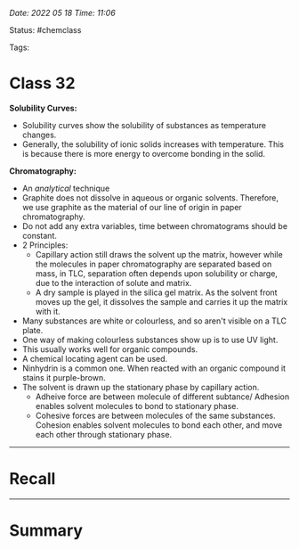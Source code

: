 *Date: 2022 05 18 Time: 11:06*


Status: #chemclass

Tags: 


# Class 32

**Solubility Curves:**
* Solubility curves show the solubility of substances as temperature changes.
* Generally, the solubility of ionic solids increases with temperature. This is because there is more energy to overcome bonding in the solid.

**Chromatography:**
- An *analytical* technique
- Graphite does not dissolve in aqueous or organic solvents. Therefore, we use graphite as the material of our line of origin in paper chromatography.
- Do not add any extra variables, time between chromatograms should be constant.
- 2 Principles:
	- Capillary action still draws the solvent up the matrix, however while the molecules in paper chromatography are separated based on mass, in TLC, separation often depends upon solubility or charge, due to the interaction of solute and matrix.
	- A dry sample is played in the silica gel matrix. As the solvent front moves up the gel, it dissolves the sample and carries it up the matrix with it.
- Many substances are white or colourless, and so aren't visible on a TLC plate.
- One way of making colourless substances show up is to use UV light.
- This usually works well for organic compounds.
- A chemical locating agent can be used.
- Ninhydrin is a common one. When reacted with an organic compound it stains it purple-brown.
- The solvent is drawn up the stationary phase by capillary action.
	- Adheive force are between molecule of different subtance/ Adhesion enables solvent molecules to bond to stationary phase.
	- Cohesive forces are between molecules of the same substances. Cohesion enables solvent molecules to bond each other, and move each other through stationary phase.

---
# Recall







---
# Summary


